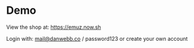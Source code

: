 # Demo
View the shop at: https://emuz.now.sh

Login with: mail@danwebb.co / password123 or create your own account
